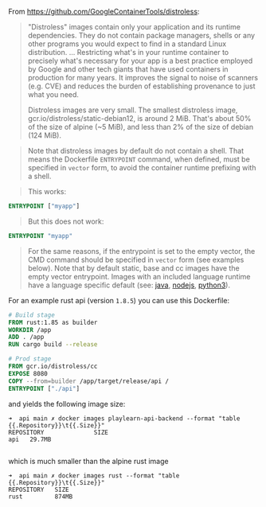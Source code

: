 

From https://github.com/GoogleContainerTools/distroless:


> "Distroless" images contain only your application and its runtime dependencies. They do not contain package managers, shells or any other programs you would expect to find in a standard Linux distribution.
> ...
> Restricting what's in your runtime container to precisely what's necessary for your app is a best practice employed by Google and other tech giants that have used containers in production for many years. It improves the signal to noise of scanners (e.g. CVE) and reduces the burden of establishing provenance to just what you need.
> 
> Distroless images are very small. The smallest distroless image, gcr.io/distroless/static-debian12, is around 2 MiB. That's about 50% of the size of alpine (~5 MiB), and less than 2% of the size of debian (124 MiB).

>Note that distroless images by default do not contain a shell. That means the Dockerfile `ENTRYPOINT` command, when defined, must be specified in `vector` form, to avoid the container runtime prefixing with a shell.

>This works:

```dockerfile
ENTRYPOINT ["myapp"]
```

>But this does not work:

```dockerfile
ENTRYPOINT "myapp"
```

>For the same reasons, if the entrypoint is set to the empty vector, the CMD command should be specified in `vector` form (see examples below). Note that by default static, base and cc images have the empty vector entrypoint. Images with an included language runtime have a language specific default (see: [java](https://github.com/GoogleContainerTools/distroless/blob/main/java/README.md#usage), [nodejs](https://github.com/GoogleContainerTools/distroless/blob/main/nodejs/README.md#usage), [python3](https://github.com/GoogleContainerTools/distroless/blob/main/python3/README.md#usage)).

For an example rust api (version `1.8.5`) you can use this Dockerfile:

```Dockerfile
# Build stage
FROM rust:1.85 as builder
WORKDIR /app
ADD . /app
RUN cargo build --release

# Prod stage
FROM gcr.io/distroless/cc
EXPOSE 8080
COPY --from=builder /app/target/release/api /
ENTRYPOINT ["./api"]      
```
 
 and yields the following image size:
 ```console
➜  api main ✗ docker images playlearn-api-backend --format "table {{.Repository}}\t{{.Size}}"
REPOSITORY              SIZE
api   29.7MB


```

which is much smaller than the alpine rust image
```console
➜  api main ✗ docker images rust --format "table {{.Repository}}\t{{.Size}}"
REPOSITORY   SIZE
rust         874MB
```